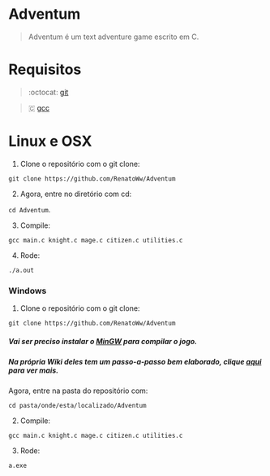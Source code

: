 # Adventum

> Adventum é um text adventure game escrito em C.

# Requisitos 
> :octocat: [git](https://git-scm.com/) 

> 🇨 [gcc](https://gcc.gnu.org/)

# Linux e OSX

1. Clone o repositório com o git clone:

`git clone https://github.com/RenatoWw/Adventum`

2. Agora, entre no diretório com cd:

`cd Adventum`.

3. Compile:

`gcc main.c knight.c mage.c citizen.c utilities.c`

4. Rode:

`./a.out`

### Windows

1. Clone o repositório com o git clone:

`git clone https://github.com/RenatoWw/Adventum`

##### Vai ser preciso instalar o [MinGW](http://www.mingw.org/) para compilar o jogo.

##### Na própria Wiki deles tem um passo-a-passo bem elaborado, clique [aqui](http://www.mingw.org/wiki/Getting_Started) para ver mais.

Agora, entre na pasta do repositório com: 

`cd pasta/onde/esta/localizado/Adventum`

2. Compile:

`gcc main.c knight.c mage.c citizen.c utilities.c`

3. Rode:

`a.exe`
